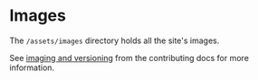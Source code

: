 # Images 
The `/assets/images` directory holds all the site's images. 


See [imaging and versioning](https://github.com/github/docs/blob/main/contributing/images-and-versioning.md) from the contributing docs for more information.
